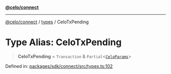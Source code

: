 [**@celo/connect**](../../README.md)

***

[@celo/connect](../../modules.md) / [types](../README.md) / CeloTxPending

# Type Alias: CeloTxPending

> **CeloTxPending** = `Transaction` & `Partial`\<[`CeloParams`](../interfaces/CeloParams.md)\>

Defined in: [packages/sdk/connect/src/types.ts:102](https://github.com/celo-org/developer-tooling/blob/master/packages/sdk/connect/src/types.ts#L102)
